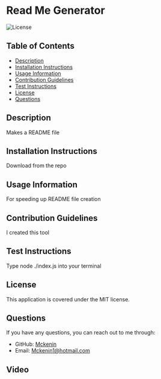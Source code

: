 
# Read Me Generator
![License](https://img.shields.io/badge/license-MIT-blue.svg)

## Table of Contents
- [Description](#description)
- [Installation Instructions](#installation-instructions)
- [Usage Information](#usage-information)
- [Contribution Guidelines](#contribution-guidelines)
- [Test Instructions](#test-instructions)
- [License](#license)
- [Questions](#questions)

## Description
Makes a README file

## Installation Instructions
Download from the repo

## Usage Information
For speeding up README file creation

## Contribution Guidelines
I created this tool

## Test Instructions
Type node ./index.js into your terminal

## License
This application is covered under the MIT license.

## Questions
If you have any questions, you can reach out to me through:
- GitHub: [Mckenin](https://github.com/Mckenin)
- Email: [Mckenin1@hotmail.com](mailto:Mckenin1@hotmail.com)

## Video
